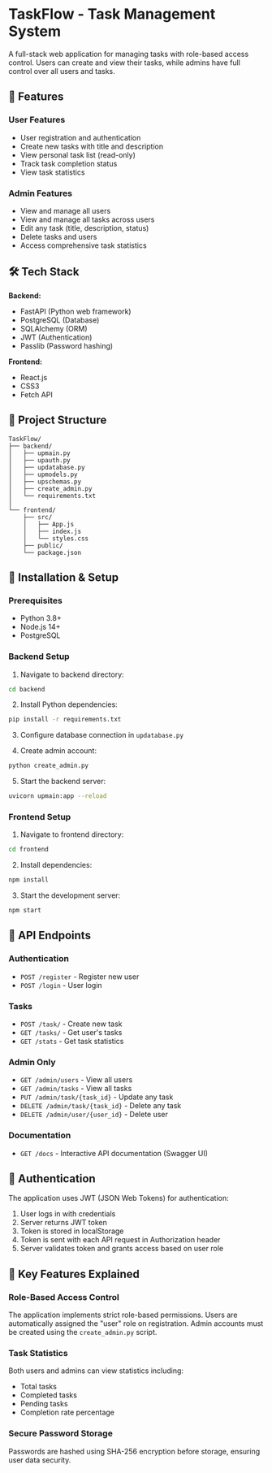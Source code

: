 # TaskFlow - Task Management System

A full-stack web application for managing tasks with role-based access control. Users can create and view their tasks, while admins have full control over all users and tasks.

## 🎯 Features

### User Features
- User registration and authentication
- Create new tasks with title and description
- View personal task list (read-only)
- Track task completion status
- View task statistics

### Admin Features
- View and manage all users
- View and manage all tasks across users
- Edit any task (title, description, status)
- Delete tasks and users
- Access comprehensive task statistics

## 🛠️ Tech Stack

**Backend:**
- FastAPI (Python web framework)
- PostgreSQL (Database)
- SQLAlchemy (ORM)
- JWT (Authentication)
- Passlib (Password hashing)

**Frontend:**
- React.js
- CSS3
- Fetch API

## 📁 Project Structure

```
TaskFlow/
├── backend/
│   ├── upmain.py          
│   ├── upauth.py         
│   ├── updatabase.py      
│   ├── upmodels.py        
│   ├── upschemas.py       
│   ├── create_admin.py    
│   └── requirements.txt   
│
└── frontend/
    ├── src/
    │   ├── App.js         
    │   ├── index.js       
    │   └── styles.css     
    ├── public/
    └── package.json       
```

## 🚀 Installation & Setup

### Prerequisites
- Python 3.8+
- Node.js 14+
- PostgreSQL

### Backend Setup

1. Navigate to backend directory:
```bash
cd backend
```

2. Install Python dependencies:
```bash
pip install -r requirements.txt
```

3. Configure database connection in `updatabase.py`

4. Create admin account:
```bash
python create_admin.py
```

5. Start the backend server:
```bash
uvicorn upmain:app --reload
```

### Frontend Setup

1. Navigate to frontend directory:
```bash
cd frontend
```

2. Install dependencies:
```bash
npm install
```

3. Start the development server:
```bash
npm start
```

## 📡 API Endpoints

### Authentication
- `POST /register` - Register new user
- `POST /login` - User login

### Tasks
- `POST /task/` - Create new task
- `GET /tasks/` - Get user's tasks
- `GET /stats` - Get task statistics

### Admin Only
- `GET /admin/users` - View all users
- `GET /admin/tasks` - View all tasks
- `PUT /admin/task/{task_id}` - Update any task
- `DELETE /admin/task/{task_id}` - Delete any task
- `DELETE /admin/user/{user_id}` - Delete user

### Documentation
- `GET /docs` - Interactive API documentation (Swagger UI)

## 🔐 Authentication

The application uses JWT (JSON Web Tokens) for authentication:
1. User logs in with credentials
2. Server returns JWT token
3. Token is stored in localStorage
4. Token is sent with each API request in Authorization header
5. Server validates token and grants access based on user role

## 🎨 Key Features Explained

### Role-Based Access Control
The application implements strict role-based permissions. Users are automatically assigned the "user" role on registration. Admin accounts must be created using the `create_admin.py` script.

### Task Statistics
Both users and admins can view statistics including:
- Total tasks
- Completed tasks
- Pending tasks
- Completion rate percentage

### Secure Password Storage
Passwords are hashed using SHA-256 encryption before storage, ensuring user data security.


